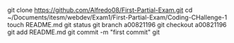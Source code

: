 git clone https://github.com/Alfredo08/First-Partial-Exam.git
cd ~/Documents/itesm/webdev/Exam1/First-Partial-Exam/Coding-CHallenge-1
touch README.md
git status
git branch a00821196
git checkout a00821196
git add README.md
git commit -m "first commit"
git 
